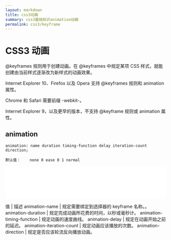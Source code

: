 ```yaml
---
layout: markdown
title: css3动画
summary: css3基础知识animation动画
permalink: css3/keyframe
---
```


# CSS3 动画


<style>
iframe{
border: none;
width: 100%;
height: 100px
}
</style>

<script src='./iframe.js'></script>


@keyframes 规则用于创建动画。在 @keyframes 中规定某项 CSS 样式，就能创建由当前样式逐渐改为新样式的动画效果。

Internet Explorer 10、Firefox 以及 Opera 支持 @keyframes 规则和 animation 属性。

Chrome 和 Safari 需要前缀 -webkit-。

Internet Explorer 9，以及更早的版本，不支持 @keyframe 规则或 animation 属性。

## animation

```
animation: name duration timing-function delay iteration-count direction;

默认值：	none 0 ease 0 1 normal
```

<iframe src='./demo/10'></iframe>

值 | 描述
animation-name | 规定需要绑定到选择器的 keyframe 名称。。
animation-duration | 规定完成动画所花费的时间，以秒或毫秒计。
animation-timing-function | 规定动画的速度曲线。
animation-delay | 规定在动画开始之前的延迟。
animation-iteration-count | 规定动画应该播放的次数。
animation-direction | 规定是否应该轮流反向播放动画。
